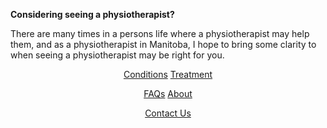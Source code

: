 **Considering seeing a physiotherapist?**

There are many times in a persons life where a physiotherapist may help them, and as a physiotherapist in Manitoba, I hope to bring some clarity to when seeing a physiotherapist may be right for you. 

<div align="center">

[Conditions](https://klattphysio.github.io/conditions)  [Treatment](https://klattphysio.github.io/treatment)

[FAQs](https://klattphysio.github.io/faqs)  [About](https://klattphysio.github.io/about)

[Contact Us](https://klattphysio.github.io/contact)

</div>
